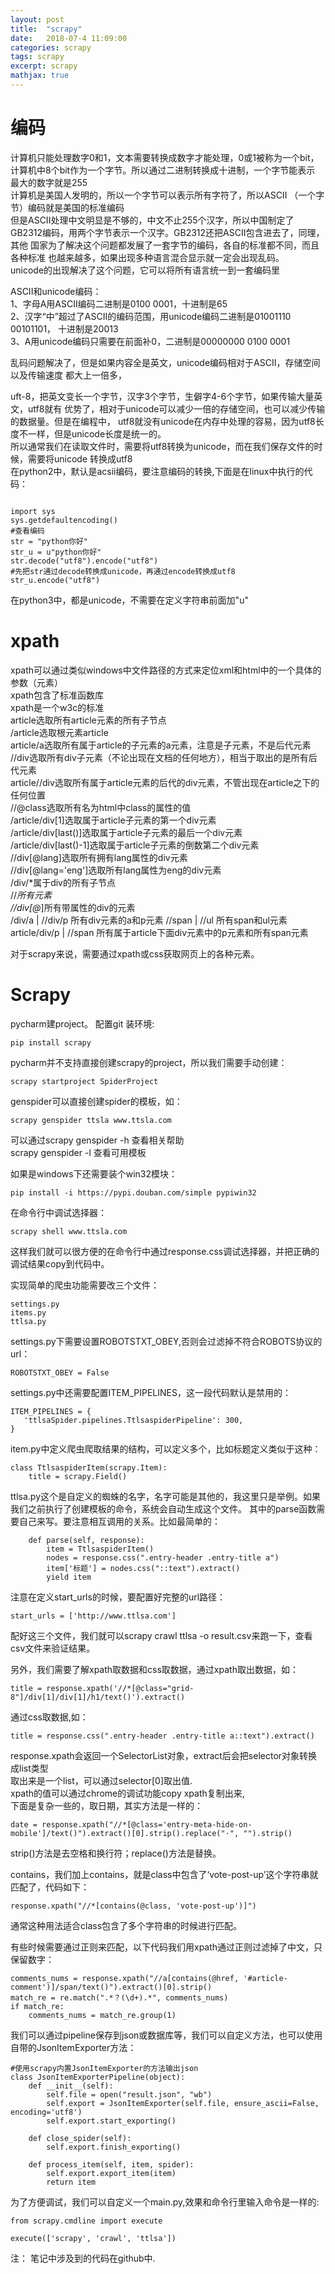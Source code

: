 ```yaml
---
layout: post
title:  "scrapy"
date:   2018-07-4 11:09:00
categories: scrapy
tags: scrapy
excerpt: scrapy
mathjax: true
---
```



# 编码

计算机只能处理数字0和1，文本需要转换成数字才能处理，0或1被称为一个bit，
计算机中8个bit作为一个字节。所以通过二进制转换成十进制，一个字节能表示
最大的数字就是255    
计算机是美国人发明的，所以一个字节可以表示所有字符了，所以ASCII
（一个字节）编码就是美国的标准编码   
但是ASCII处理中文明显是不够的，中文不止255个汉字，所以中国制定了
GB2312编码，用两个字节表示一个汉字。GB2312还把ASCII包含进去了，同理，其他
国家为了解决这个问题都发展了一套字节的编码，各自的标准都不同，而且各种标准
也越来越多，如果出现多种语言混合显示就一定会出现乱码。   
unicode的出现解决了这个问题，它可以将所有语言统一到一套编码里   
    
ASCII和unicode编码：    
1、字母A用ASCII编码二进制是0100 0001，十进制是65   
2、汉字“中”超过了ASCII的编码范围，用unicode编码二进制是01001110 00101101，
十进制是20013    
3、A用unicode编码只需要在前面补0，二进制是00000000 0100 0001    
    
乱码问题解决了，但是如果内容全是英文，unicode编码相对于ASCII，存储空间以及传输速度
都大上一倍多，
     
uft-8，把英文变长一个字节，汉字3个字节，生僻字4-6个字节，如果传输大量英文，utf8就有
优势了，相对于unicode可以减少一倍的存储空间，也可以减少传输的数据量。但是在编程中，
utf8就没有unicode在内存中处理的容易，因为utf8长度不一样，但是unicode长度是统一的。   
所以通常我们在读取文件时，需要将utf8转换为unicode，而在我们保存文件的时候，需要将unicode
转换成utf8   
在python2中，默认是acsii编码，要注意编码的转换,下面是在linux中执行的代码：    
```

import sys
sys.getdefaultencoding()
#查看编码
str = "python你好"   
str_u = u"python你好"
str.decode("utf8").encode("utf8")
#先把str通过decode转换成unicode，再通过encode转换成utf8
str_u.encode("utf8")
```
在python3中，都是unicode，不需要在定义字符串前面加"u"

# xpath   
xpath可以通过类似windows中文件路径的方式来定位xml和html中的一个具体的参数（元素）    
xpath包含了标准函数库    
xpath是一个w3c的标准   
article选取所有article元素的所有子节点   
/article选取根元素article    
article/a选取所有属于article的子元素的a元素，注意是子元素，不是后代元素   
//div选取所有div子元素（不论出现在文档的任何地方），相当于取出的是所有后代元素   
article//div选取所有属于article元素的后代的div元素，不管出现在article之下的任何位置    
//@class选取所有名为html中class的属性的值   
/article/div[1]选取属于article子元素的第一个div元素   
/article/div[last()]选取属于article子元素的最后一个div元素    
/article/div[last()-1]选取属于article子元素的倒数第二个div元素    
//div[@lang]选取所有拥有lang属性的div元素      
//div[@lang='eng']选取所有lang属性为eng的div元素     
/div/*属于div的所有子节点   
//*所有元素    
//div[@*]所有带属性的div的元素   
/div/a | //div/p 所有div元素的a和p元素
//span | //ul 所有span和ul元素   
article/div/p | //span 所有属于article下面div元素中的p元素和所有span元素    

对于scrapy来说，需要通过xpath或css获取网页上的各种元素。


# Scrapy   

pycharm建project。
配置git
装环境:   
```
pip install scrapy
```
pycharm并不支持直接创建scrapy的project，所以我们需要手动创建：   
```
scrapy startproject SpiderProject
```

genspider可以直接创建spider的模板，如：   
```
scrapy genspider ttsla www.ttsla.com
```
可以通过scrapy genspider -h 查看相关帮助   
scrapy genspider -l 查看可用模板    
  
如果是windows下还需要装个win32模块：   
```
pip install -i https://pypi.douban.com/simple pypiwin32
```

在命令行中调试选择器：   
```
scrapy shell www.ttsla.com
```
这样我们就可以很方便的在命令行中通过response.css调试选择器，并把正确的调试结果copy到代码中。   

实现简单的爬虫功能需要改三个文件：   
```
settings.py
items.py
ttlsa.py
```
settings.py下需要设置ROBOTSTXT_OBEY,否则会过滤掉不符合ROBOTS协议的url：   
```
ROBOTSTXT_OBEY = False
```
settings.py中还需要配置ITEM_PIPELINES，这一段代码默认是禁用的：
```
ITEM_PIPELINES = {
   'ttlsaSpider.pipelines.TtlsaspiderPipeline': 300,
}
```
item.py中定义爬虫爬取结果的结构，可以定义多个，比如标题定义类似于这种：
```
class TtlsaspiderItem(scrapy.Item):
    title = scrapy.Field()
```
ttlsa.py这个是自定义的蜘蛛的名字，名字可能是其他的，我这里只是举例。如果我们之前执行了创建模板的命令，系统会自动生成这个文件。
其中的parse函数需要自己来写。要注意相互调用的关系。比如最简单的：
```
    def parse(self, response):
        item = TtlsaspiderItem()
        nodes = response.css(".entry-header .entry-title a")
        item['标题'] = nodes.css("::text").extract()
        yield item
```
注意在定义start_urls的时候，要配置好完整的url路径：   
```
start_urls = ['http://www.ttlsa.com']
```

配好这三个文件，我们就可以scrapy crawl ttlsa -o result.csv来跑一下，查看csv文件来验证结果。     
    

另外，我们需要了解xpath取数据和css取数据，通过xpath取出数据，如：   
```
title = response.xpath('//*[@class="grid-8"]/div[1]/div[1]/h1/text()').extract()
```
通过css取数据,如：
```
title = response.css(".entry-header .entry-title a::text").extract()
```
response.xpath会返回一个SelectorList对象，extract后会把selector对象转换成list类型    
取出来是一个list，可以通过selector[0]取出值.    
xpath的值可以通过chrome的调试功能copy xpath复制出来,    
下面是复杂一些的，取日期，其实方法是一样的：   
```
date = response.xpath("//*[@class='entry-meta-hide-on-mobile']/text()").extract()[0].strip().replace("·", "").strip()
```
strip()方法是去空格和换行符；replace()方法是替换。    
    
contains，我们加上contains，就是class中包含了‘vote-post-up’这个字符串就匹配了，代码如下：   
```
response.xpath("//*[contains(@class, 'vote-post-up')]")
```
通常这种用法适合class包含了多个字符串的时候进行匹配。   

有些时候需要通过正则来匹配，以下代码我们用xpath通过正则过滤掉了中文，只保留数字：    
```
comments_nums = response.xpath("//a[contains(@href, '#article-comment')]/span/text()").extract()[0].strip()
match_re = re.match(".*？(\d+).*", comments_nums)
if match_re:
    comments_nums = match_re.group(1)
```

我们可以通过pipeline保存到json或数据库等，我们可以自定义方法，也可以使用自带的JsonItemExporter方法：
```
#使用scrapy内置JsonItemExporter的方法输出json
class JsonItemExporterPipeline(object):
    def __init__(self):
        self.file = open("result.json", "wb")
        self.export = JsonItemExporter(self.file, ensure_ascii=False, encoding='utf8')
        self.export.start_exporting()

    def close_spider(self):
        self.export.finish_exporting()

    def process_item(self, item, spider):
        self.export.export_item(item)
        return item
```

为了方便调试，我们可以自定义一个main.py,效果和命令行里输入命令是一样的:
```
from scrapy.cmdline import execute

execute(['scrapy', 'crawl', 'ttlsa'])
```
 







     
     
注： 笔记中涉及到的代码在github中.    

     
     

